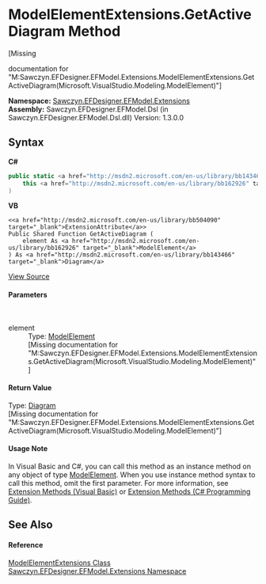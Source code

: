 # ModelElementExtensions.GetActiveDiagram Method 
 

\[Missing <summary> documentation for "M:Sawczyn.EFDesigner.EFModel.Extensions.ModelElementExtensions.GetActiveDiagram(Microsoft.VisualStudio.Modeling.ModelElement)"\]

**Namespace:**&nbsp;<a href="N_Sawczyn_EFDesigner_EFModel_Extensions">Sawczyn.EFDesigner.EFModel.Extensions</a><br />**Assembly:**&nbsp;Sawczyn.EFDesigner.EFModel.Dsl (in Sawczyn.EFDesigner.EFModel.Dsl.dll) Version: 1.3.0.0

## Syntax

**C#**<br />
``` C#
public static <a href="http://msdn2.microsoft.com/en-us/library/bb143466" target="_blank">Diagram</a> GetActiveDiagram(
	this <a href="http://msdn2.microsoft.com/en-us/library/bb162926" target="_blank">ModelElement</a> element
)
```

**VB**<br />
``` VB
<<a href="http://msdn2.microsoft.com/en-us/library/bb504090" target="_blank">ExtensionAttribute</a>>
Public Shared Function GetActiveDiagram ( 
	element As <a href="http://msdn2.microsoft.com/en-us/library/bb162926" target="_blank">ModelElement</a>
) As <a href="http://msdn2.microsoft.com/en-us/library/bb143466" target="_blank">Diagram</a>
```

<a href="https://github.com/msawczyn/EFDesigner/tree/master/src/Dsl/CustomCode/Extensions/ModelElementExtensions.cs#L104" title="View the source code">View Source</a><br />

#### Parameters
&nbsp;<dl><dt>element</dt><dd>Type: <a href="http://msdn2.microsoft.com/en-us/library/bb162926" target="_blank">ModelElement</a><br />\[Missing <param name="element"/> documentation for "M:Sawczyn.EFDesigner.EFModel.Extensions.ModelElementExtensions.GetActiveDiagram(Microsoft.VisualStudio.Modeling.ModelElement)"\]</dd></dl>

#### Return Value
Type: <a href="http://msdn2.microsoft.com/en-us/library/bb143466" target="_blank">Diagram</a><br />\[Missing <returns> documentation for "M:Sawczyn.EFDesigner.EFModel.Extensions.ModelElementExtensions.GetActiveDiagram(Microsoft.VisualStudio.Modeling.ModelElement)"\]

#### Usage Note
In Visual Basic and C#, you can call this method as an instance method on any object of type <a href="http://msdn2.microsoft.com/en-us/library/bb162926" target="_blank">ModelElement</a>. When you use instance method syntax to call this method, omit the first parameter. For more information, see <a href="http://msdn.microsoft.com/en-us/library/bb384936.aspx">Extension Methods (Visual Basic)</a> or <a href="http://msdn.microsoft.com/en-us/library/bb383977.aspx">Extension Methods (C# Programming Guide)</a>.

## See Also


#### Reference
<a href="T_Sawczyn_EFDesigner_EFModel_Extensions_ModelElementExtensions">ModelElementExtensions Class</a><br /><a href="N_Sawczyn_EFDesigner_EFModel_Extensions">Sawczyn.EFDesigner.EFModel.Extensions Namespace</a><br />